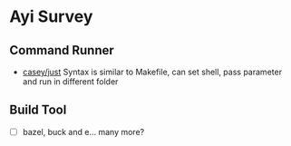 # Ayi Survey

## Command Runner

- [casey/just](just.md) Syntax is similar to Makefile, can set shell, pass parameter and run in different folder

## Build Tool

- [ ] bazel, buck and e... many more?